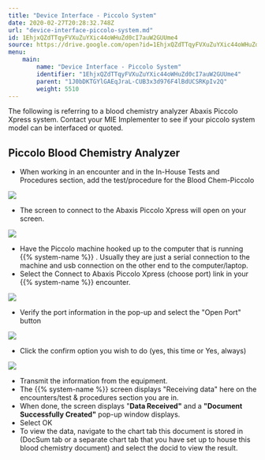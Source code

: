 ```yaml
---
title: "Device Interface - Piccolo System"
date: 2020-02-27T20:28:32.748Z
url: "device-interface-piccolo-system.md"
id: 1EhjxQZdTTqyFVXuZuYXic44oWHuZd0cI7auW2GUUme4
source: https://drive.google.com/open?id=1EhjxQZdTTqyFVXuZuYXic44oWHuZd0cI7auW2GUUme4
menu:
    main:
        name: "Device Interface - Piccolo System"
        identifier: "1EhjxQZdTTqyFVXuZuYXic44oWHuZd0cI7auW2GUUme4"
        parent: "1J0bDKTGYlGAEqJraL-CUB3x3d976F4lBdUCSRKpIv2Q"
        weight: 5510
---
```

The following is referring to a blood chemistry analyzer Abaxis Piccolo Xpress system. Contact your MIE Implementer to see if your piccolo system model can be interfaced or quoted.

## Piccolo Blood Chemistry Analyzer

* When working in an encounter and in the In-House Tests and Procedures section, add the test/procedure for the Blood Chem-Piccolo

![](external_files/b65ac058f2e9770a56cb740db77e6afa.png)

* The screen to connect to the Abaxis Piccolo Xpress will open on your screen.

![](external_files/47dd2947f97cd97601198761e19e2816.png)

* Have the Piccolo machine hooked up to the computer that is running {{% system-name %}} . Usually they are just a serial connection to the machine and usb connection on the other end to the computer/laptop.
* Select the Connect to Abaxis Piccolo Xpress (choose port) link in your {{% system-name %}} encounter.

![](external_files/74c5a4997bb7392e4c9ec850510d867a.png)

* Verify the port information in the pop-up and select the "Open Port" button

![](external_files/c7308ab08e0fe9c77f754f2aac755632.png)

* Click the confirm option you wish to do (yes, this time or Yes, always)

![](external_files/77817c64e4bef65f6dd0b1776c39ec47.png)

* Transmit the information from the equipment.
* The {{% system-name %}} screen displays "Receiving data" here on the encounters/test & procedures section you are in.
* When done, the screen displays "<strong>Data Received"</strong> and a <strong>"Document Successfully Created"</strong> pop-up window displays.
* Select OK
* To view the data, navigate to the chart tab this document is stored in (DocSum tab or a separate chart tab that you have set up to house this blood chemistry document) and select the docid to view the result.
